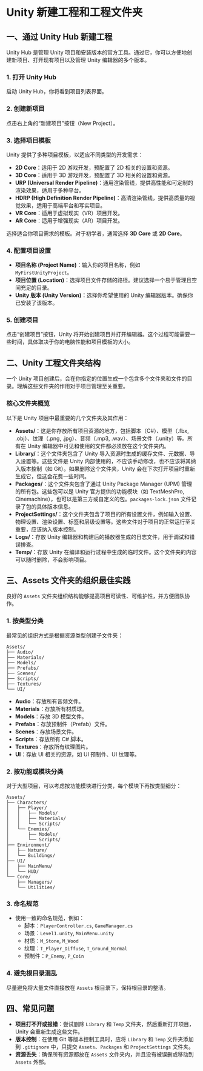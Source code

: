 # Unity 新建工程和工程文件夹

## 一、通过 Unity Hub 新建工程

Unity Hub 是管理 Unity 项目和安装版本的官方工具。通过它，你可以方便地创建新项目、打开现有项目以及管理 Unity 编辑器的多个版本。

### 1. 打开 Unity Hub

启动 Unity Hub，你将看到项目列表界面。

### 2. 创建新项目

点击右上角的“新建项目”按钮（New Project）。

### 3. 选择项目模板

Unity 提供了多种项目模板，以适应不同类型的开发需求：

-   **2D Core**：适用于 2D 游戏开发，预配置了 2D 相关的设置和资源。
-   **3D Core**：适用于 3D 游戏开发，预配置了 3D 相关的设置和资源。
-   **URP (Universal Render Pipeline)**：通用渲染管线，提供高性能和可定制的渲染效果，适用于多种平台。
-   **HDRP (High Definition Render Pipeline)**：高清渲染管线，提供高质量的视觉效果，适用于高端平台和写实项目。
-   **VR Core**：适用于虚拟现实（VR）项目开发。
-   **AR Core**：适用于增强现实（AR）项目开发。

选择适合你项目需求的模板。对于初学者，通常选择 **3D Core** 或 **2D Core**。

### 4. 配置项目设置

-   **项目名称 (Project Name)**：输入你的项目名称，例如 `MyFirstUnityProject`。
-   **项目位置 (Location)**：选择项目文件存储的路径。建议选择一个易于管理且空间充足的目录。
-   **Unity 版本 (Unity Version)**：选择你希望使用的 Unity 编辑器版本。确保你已安装了该版本。

### 5. 创建项目

点击“创建项目”按钮，Unity 将开始创建项目并打开编辑器。这个过程可能需要一些时间，具体取决于你的电脑性能和项目模板的大小。

## 二、Unity 工程文件夹结构

一个 Unity 项目创建后，会在你指定的位置生成一个包含多个文件夹和文件的目录。理解这些文件夹的作用对于项目管理至关重要。

### 核心文件夹概览

以下是 Unity 项目中最重要的几个文件夹及其作用：

-   **Assets/**：这是你存放所有项目资源的地方，包括脚本（C#）、模型（.fbx, .obj）、纹理（.png, .jpg）、音频（.mp3, .wav）、场景文件（.unity）等。所有在 Unity 编辑器中可见和使用的文件都必须放在这个文件夹内。
-   **Library/**：这个文件夹包含了 Unity 导入资源时生成的缓存文件、元数据、导入设置等。这些文件是 Unity 内部使用的，不应该手动修改，也不应该将其纳入版本控制（如 Git）。如果删除这个文件夹，Unity 会在下次打开项目时重新生成它，但这会花费一些时间。
-   **Packages/**：这个文件夹包含了通过 Unity Package Manager (UPM) 管理的所有包。这些包可以是 Unity 官方提供的功能模块（如 TextMeshPro, Cinemachine），也可以是第三方或自定义的包。`packages-lock.json` 文件记录了包的具体版本信息。
-   **ProjectSettings/**：这个文件夹包含了项目的所有设置文件，例如输入设置、物理设置、渲染设置、标签和层级设置等。这些文件对于项目的正常运行至关重要，应该纳入版本控制。
-   **Logs/**：存放 Unity 编辑器和构建后的播放器生成的日志文件，用于调试和错误排查。
-   **Temp/**：存放 Unity 在编译和运行过程中生成的临时文件。这个文件夹的内容可以随时删除，不会影响项目。

## 三、Assets 文件夹的组织最佳实践

良好的 `Assets` 文件夹组织结构能够提高项目可读性、可维护性，并方便团队协作。

### 1. 按类型分类

最常见的组织方式是根据资源类型创建子文件夹：

```
Assets/
├── Audio/
├── Materials/
├── Models/
├── Prefabs/
├── Scenes/
├── Scripts/
├── Textures/
└── UI/
```

-   **Audio**：存放所有音频文件。
-   **Materials**：存放所有材质球。
-   **Models**：存放 3D 模型文件。
-   **Prefabs**：存放预制件（Prefab）文件。
-   **Scenes**：存放场景文件。
-   **Scripts**：存放所有 C# 脚本。
-   **Textures**：存放所有纹理图片。
-   **UI**：存放 UI 相关的资源，如 UI 预制件、UI 纹理等。

### 2. 按功能或模块分类

对于大型项目，可以考虑按功能模块进行分类，每个模块下再按类型细分：

```
Assets/
├── Characters/
│   ├── Player/
│   │   ├── Models/
│   │   ├── Materials/
│   │   └── Scripts/
│   └── Enemies/
│       ├── Models/
│       └── Scripts/
├── Environment/
│   ├── Nature/
│   └── Buildings/
├── UI/
│   ├── MainMenu/
│   └── HUD/
└── Core/
    ├── Managers/
    └── Utilities/
```

### 3. 命名规范

-   使用一致的命名规范，例如：
    -   脚本：`PlayerController.cs`, `GameManager.cs`
    -   场景：`Level1.unity`, `MainMenu.unity`
    -   材质：`M_Stone`, `M_Wood`
    -   纹理：`T_Player_Diffuse`, `T_Ground_Normal`
    -   预制件：`P_Enemy`, `P_Coin`

### 4. 避免根目录混乱

尽量避免将大量文件直接放在 `Assets` 根目录下，保持根目录的整洁。

## 四、常见问题

-   **项目打不开或报错**：尝试删除 `Library` 和 `Temp` 文件夹，然后重新打开项目，Unity 会重新生成这些文件。
-   **版本控制**：在使用 Git 等版本控制工具时，应将 `Library` 和 `Temp` 文件夹添加到 `.gitignore` 中，只提交 `Assets`、`Packages` 和 `ProjectSettings` 文件夹。
-   **资源丢失**：确保所有资源都放在 `Assets` 文件夹内，并且没有被误删或移动到 `Assets` 外部。